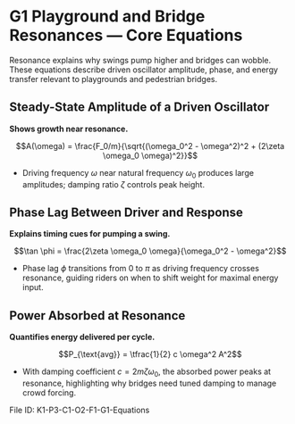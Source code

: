 # G1 Playground and Bridge Resonances — Core Equations

Resonance explains why swings pump higher and bridges can wobble. These equations describe driven oscillator amplitude, phase, and energy transfer relevant to playgrounds and pedestrian bridges.

## Steady-State Amplitude of a Driven Oscillator
**Shows growth near resonance.**

$$A(\omega) = \frac{F_0/m}{\sqrt{(\omega_0^2 - \omega^2)^2 + (2\zeta \omega_0 \omega)^2}}$$

- Driving frequency $\omega$ near natural frequency $\omega_0$ produces large amplitudes; damping ratio $\zeta$ controls peak height.

## Phase Lag Between Driver and Response
**Explains timing cues for pumping a swing.**

$$\tan \phi = \frac{2\zeta \omega_0 \omega}{\omega_0^2 - \omega^2}$$

- Phase lag $\phi$ transitions from $0$ to $\pi$ as driving frequency crosses resonance, guiding riders on when to shift weight for maximal energy input.

## Power Absorbed at Resonance
**Quantifies energy delivered per cycle.**

$$P_{\text{avg}} = \tfrac{1}{2} c \omega^2 A^2$$

- With damping coefficient $c = 2 m \zeta \omega_0$, the absorbed power peaks at resonance, highlighting why bridges need tuned damping to manage crowd forcing.

File ID: K1-P3-C1-O2-F1-G1-Equations
